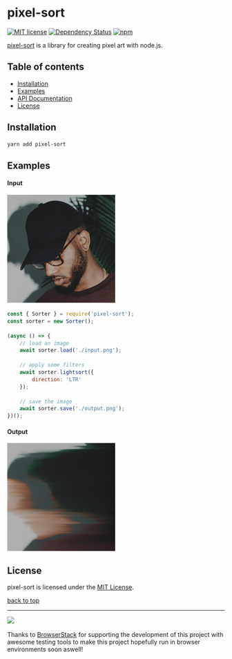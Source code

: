 # pixel-sort

[![MIT license](http://img.shields.io/badge/license-MIT-brightgreen.svg?style=popout)](http://opensource.org/licenses/MIT)
[![Dependency Status](https://img.shields.io/david/schulke-214/pixel-sort.svg?style=popout)](https://david-dm.org/schulke-214/pixel-sort)
[![npm](https://img.shields.io/npm/v/pixel-sort.svg?style=popout)](https://www.npmjs.com/package/pixel-sort/)

[pixel-sort](https://www.npmjs.com/package/pixel-sort/) is a library for creating pixel art with node.js.

## Table of contents

-   [Installation](#installation)
-   [Examples](#examples)
-   [API Documentation](#api-documentation)
-   [License](#license)

## Installation

```bash
yarn add pixel-sort
```

## Examples

#### Input

<img src="./test/data/example.jpg" width="250px">

```js
const { Sorter } = require('pixel-sort');
const sorter = new Sorter();

(async () => {
	// load an image
	await sorter.load('./input.png');

	// apply some filters
	await sorter.lightsort({
		direction: 'LTR'
	});

	// save the image
	await sorter.save('./output.png');
})();
```

#### Output

<img src="./test/output/lightsort.png" width="250px">

<!--
## API Documentation

`pixel-sort` has only one named export, the `Sorter` class. Its responsible for loading all the pixels of a image, sort them and finally save the resulting image. This example shows how simple the usage of the module can be. You can break this down into 3 simple steps: load, manipulate and save.


##### Constructor

##### Load

##### Save

##### Lightsort

##### Colorsort

-->

## License

pixel-sort is licensed under the [MIT License](https://github.com/schulke-214/pixel-sort/blob/master/LICENSE).

[back to top](#pixel-sort)

---

<a href="https://www.browserstack.com/"> <img src="https://p14.zdusercontent.com/attachment/1015988/oJOmCRW36ce5eAuyVAKeXS3ty?token=eyJhbGciOiJkaXIiLCJlbmMiOiJBMTI4Q0JDLUhTMjU2In0..NFnqUPin_vf7Rek9Klci9Q.cG9copj1gfdFmnfv9fckcx2x9IOt-AtdIrSwDarKjfxyaDgGfbTOqsabXkfeOEiObLQYbWEz5O8NqJoE-yjgh9MkMwlcFH5-sVPI1YbeN1o-kSI0Xs1hGpeFyLhdouK0e2GEmC8bLg27E-gyXgjtHSjfN4x1Re3Q9vS2Q2O4W4nsHoKxGsgR9U_tpu7UnZjWHHChgEO-uHftXxFHKZ4cKGG0IxPgO0LTIU1AiFokHzvdKJGIYWMzo47njt5aAhg6DpnmaZX4DfCZZmOY4MOaUKdIfpfpTsr8hhi4dRP7d1c.V8EIS0_txg5TdfDTGg-pSw" height="100px" /> </a>

Thanks to [BrowserStack](https://www.browserstack.com/) for supporting the development of this project with awesome testing tools to make this project hopefully run in browser environments soon aswell!
